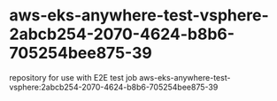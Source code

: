 # aws-eks-anywhere-test-vsphere-2abcb254-2070-4624-b8b6-705254bee875-39
repository for use with E2E test job aws-eks-anywhere-test-vsphere:2abcb254-2070-4624-b8b6-705254bee875-39
